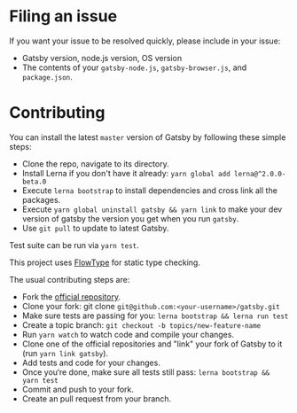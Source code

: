 # Filing an issue

If you want your issue to be resolved quickly, please include in your
issue:

* Gatsby version, node.js version, OS version
* The contents of your `gatsby-node.js`, `gatsby-browser.js`, and `package.json`.

# Contributing
You can install the latest `master` version of Gatsby by following these
simple steps:

* Clone the repo, navigate to its directory.
* Install Lerna if you don't have it already: `yarn global add lerna@^2.0.0-beta.0`
* Execute `lerna bootstrap` to install dependencies and cross link all the packages.
* Execute `yarn global uninstall gatsby && yarn link` to make your dev version of gatsby the version you get when you run `gatsby`.
* Use `git pull` to update to latest Gatsby.

Test suite can be run via `yarn test`.

This project uses [FlowType](https://flowtype.org/) for static type checking.

The usual contributing steps are:

* Fork the [official repository](https://github.com/gatsbyjs/gatsby).
* Clone your fork: git clone `git@github.com:<your-username>/gatsby.git`
* Make sure tests are passing for you: `lerna bootstrap && lerna run test`
* Create a topic branch: `git checkout -b topics/new-feature-name`
* Run `yarn watch` to watch code and compile your changes.
* Clone one of the official repositories and "link" your fork of Gatsby
  to it (run `yarn link gatsby`).
* Add tests and code for your changes.
* Once you‘re done, make sure all tests still pass: `lerna bootstrap && yarn test`
* Commit and push to your fork.
* Create an pull request from your branch.
